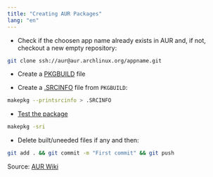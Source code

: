 ```yaml
---
title: "Creating AUR Packages"
lang: "en"
---
```

- Check if the choosen app name already exists in AUR and, if not,
checkout a new empty repository:

```bash
git clone ssh://aur@aur.archlinux.org/appname.git
```

- Create a [PKGBUILD][] file

- Create a [.SRCINFO][] file from `PKGBUILD`:

```bash
makepkg --printsrcinfo > .SRCINFO
```

- [Test the package][]

```bash
makepkg -sri
```

- Delete built/uneeded files if any and then:

```bash
git add . && git commit -m "First commit" && git push
```
Source: [AUR Wiki][]

[AUR Wiki]: https://wiki.archlinux.org/index.php/AUR_submission_guidelines
[PKGBUILD]: https://wiki.archlinux.org/index.php/PKGBUILD
[.SRCINFO]: https://wiki.archlinux.org/index.php/.SRCINFO
[Test the package]: https://wiki.archlinux.org/index.php/Arch_User_Repository#Build_and_install_the_package
